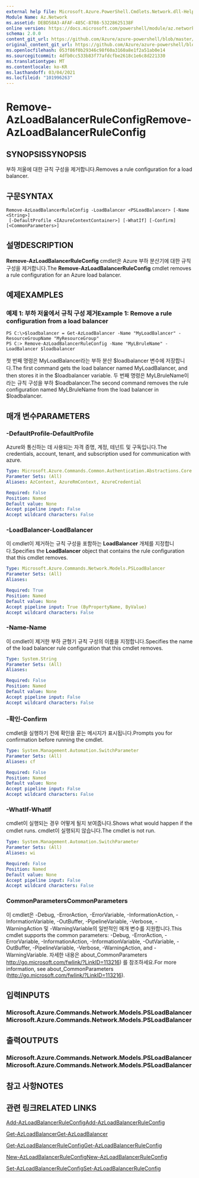 ```yaml
---
external help file: Microsoft.Azure.PowerShell.Cmdlets.Network.dll-Help.xml
Module Name: Az.Network
ms.assetid: DEBD58A3-AFAF-485C-8708-53228625138F
online version: https://docs.microsoft.com/powershell/module/az.network/remove-azloadbalancerruleconfig
schema: 2.0.0
content_git_url: https://github.com/Azure/azure-powershell/blob/master/src/Network/Network/help/Remove-AzLoadBalancerRuleConfig.md
original_content_git_url: https://github.com/Azure/azure-powershell/blob/master/src/Network/Network/help/Remove-AzLoadBalancerRuleConfig.md
ms.openlocfilehash: 053f86f0b29346c98f60a3160a8e1f2a51ab0e14
ms.sourcegitcommit: 4dfb0cc533b83f77afdcfbe2618c1e6c8d221330
ms.translationtype: MT
ms.contentlocale: ko-KR
ms.lasthandoff: 03/04/2021
ms.locfileid: "101996263"
---
```

# <span data-ttu-id="8a09e-101">Remove-AzLoadBalancerRuleConfig</span><span class="sxs-lookup"><span data-stu-id="8a09e-101">Remove-AzLoadBalancerRuleConfig</span></span>

## <span data-ttu-id="8a09e-102">SYNOPSIS</span><span class="sxs-lookup"><span data-stu-id="8a09e-102">SYNOPSIS</span></span>
<span data-ttu-id="8a09e-103">부하 저울에 대한 규칙 구성을 제거합니다.</span><span class="sxs-lookup"><span data-stu-id="8a09e-103">Removes a rule configuration for a load balancer.</span></span>

## <span data-ttu-id="8a09e-104">구문</span><span class="sxs-lookup"><span data-stu-id="8a09e-104">SYNTAX</span></span>

```
Remove-AzLoadBalancerRuleConfig -LoadBalancer <PSLoadBalancer> [-Name <String>]
 [-DefaultProfile <IAzureContextContainer>] [-WhatIf] [-Confirm] [<CommonParameters>]
```

## <span data-ttu-id="8a09e-105">설명</span><span class="sxs-lookup"><span data-stu-id="8a09e-105">DESCRIPTION</span></span>
<span data-ttu-id="8a09e-106">**Remove-AzLoadBalancerRuleConfig** cmdlet은 Azure 부하 분산기에 대한 규칙 구성을 제거합니다.</span><span class="sxs-lookup"><span data-stu-id="8a09e-106">The **Remove-AzLoadBalancerRuleConfig** cmdlet removes a rule configuration for an Azure load balancer.</span></span>

## <span data-ttu-id="8a09e-107">예제</span><span class="sxs-lookup"><span data-stu-id="8a09e-107">EXAMPLES</span></span>

### <span data-ttu-id="8a09e-108">예제 1: 부하 저울에서 규칙 구성 제거</span><span class="sxs-lookup"><span data-stu-id="8a09e-108">Example 1: Remove a rule configuration from a load balancer</span></span>
```
PS C:\>$loadbalancer = Get-AzLoadBalancer -Name "MyLoadBalancer" -ResourceGroupName "MyResourceGroup"
PS C:> Remove-AzLoadBalancerRuleConfig -Name "MyLBruleName" -LoadBalancer $loadbalancer
```

<span data-ttu-id="8a09e-109">첫 번째 명령은 MyLoadBalancer라는 부하 분산 $loadbalancer 변수에 저장합니다.</span><span class="sxs-lookup"><span data-stu-id="8a09e-109">The first command gets the load balancer named MyLoadBalancer, and then stores it in the $loadbalancer variable.</span></span>
<span data-ttu-id="8a09e-110">두 번째 명령은 MyLBruleName이라는 규칙 구성을 부하 $loadbalancer.</span><span class="sxs-lookup"><span data-stu-id="8a09e-110">The second command removes the rule configuration named MyLBruleName from the load balancer in $loadbalancer.</span></span>

## <span data-ttu-id="8a09e-111">매개 변수</span><span class="sxs-lookup"><span data-stu-id="8a09e-111">PARAMETERS</span></span>

### <span data-ttu-id="8a09e-112">-DefaultProfile</span><span class="sxs-lookup"><span data-stu-id="8a09e-112">-DefaultProfile</span></span>
<span data-ttu-id="8a09e-113">Azure와 통신하는 데 사용되는 자격 증명, 계정, 테넌트 및 구독입니다.</span><span class="sxs-lookup"><span data-stu-id="8a09e-113">The credentials, account, tenant, and subscription used for communication with azure.</span></span>

```yaml
Type: Microsoft.Azure.Commands.Common.Authentication.Abstractions.Core.IAzureContextContainer
Parameter Sets: (All)
Aliases: AzContext, AzureRmContext, AzureCredential

Required: False
Position: Named
Default value: None
Accept pipeline input: False
Accept wildcard characters: False
```

### <span data-ttu-id="8a09e-114">-LoadBalancer</span><span class="sxs-lookup"><span data-stu-id="8a09e-114">-LoadBalancer</span></span>
<span data-ttu-id="8a09e-115">이 cmdlet이 제거하는 규칙 구성을 포함하는 **LoadBalancer** 개체를 지정합니다.</span><span class="sxs-lookup"><span data-stu-id="8a09e-115">Specifies the **LoadBalancer** object that contains the rule configuration that this cmdlet removes.</span></span>

```yaml
Type: Microsoft.Azure.Commands.Network.Models.PSLoadBalancer
Parameter Sets: (All)
Aliases:

Required: True
Position: Named
Default value: None
Accept pipeline input: True (ByPropertyName, ByValue)
Accept wildcard characters: False
```

### <span data-ttu-id="8a09e-116">-Name</span><span class="sxs-lookup"><span data-stu-id="8a09e-116">-Name</span></span>
<span data-ttu-id="8a09e-117">이 cmdlet이 제거한 부하 균형기 규칙 구성의 이름을 지정합니다.</span><span class="sxs-lookup"><span data-stu-id="8a09e-117">Specifies the name of the load balancer rule configuration that this cmdlet removes.</span></span>

```yaml
Type: System.String
Parameter Sets: (All)
Aliases:

Required: False
Position: Named
Default value: None
Accept pipeline input: False
Accept wildcard characters: False
```

### <span data-ttu-id="8a09e-118">-확인</span><span class="sxs-lookup"><span data-stu-id="8a09e-118">-Confirm</span></span>
<span data-ttu-id="8a09e-119">cmdlet을 실행하기 전에 확인을 묻는 메시지가 표시됩니다.</span><span class="sxs-lookup"><span data-stu-id="8a09e-119">Prompts you for confirmation before running the cmdlet.</span></span>

```yaml
Type: System.Management.Automation.SwitchParameter
Parameter Sets: (All)
Aliases: cf

Required: False
Position: Named
Default value: None
Accept pipeline input: False
Accept wildcard characters: False
```

### <span data-ttu-id="8a09e-120">-WhatIf</span><span class="sxs-lookup"><span data-stu-id="8a09e-120">-WhatIf</span></span>
<span data-ttu-id="8a09e-121">cmdlet이 실행되는 경우 어떻게 될지 보여줍니다.</span><span class="sxs-lookup"><span data-stu-id="8a09e-121">Shows what would happen if the cmdlet runs.</span></span> <span data-ttu-id="8a09e-122">cmdlet이 실행되지 않습니다.</span><span class="sxs-lookup"><span data-stu-id="8a09e-122">The cmdlet is not run.</span></span>

```yaml
Type: System.Management.Automation.SwitchParameter
Parameter Sets: (All)
Aliases: wi

Required: False
Position: Named
Default value: None
Accept pipeline input: False
Accept wildcard characters: False
```

### <span data-ttu-id="8a09e-123">CommonParameters</span><span class="sxs-lookup"><span data-stu-id="8a09e-123">CommonParameters</span></span>
<span data-ttu-id="8a09e-124">이 cmdlet은 -Debug, -ErrorAction, -ErrorVariable, -InformationAction, -InformationVariable, -OutBuffer, -PipelineVariable, -Verbose, -WarningAction 및 -WarningVariable의 일반적인 매개 변수를 지원합니다.</span><span class="sxs-lookup"><span data-stu-id="8a09e-124">This cmdlet supports the common parameters: -Debug, -ErrorAction, -ErrorVariable, -InformationAction, -InformationVariable, -OutVariable, -OutBuffer, -PipelineVariable, -Verbose, -WarningAction, and -WarningVariable.</span></span> <span data-ttu-id="8a09e-125">자세한 내용은 about_CommonParameters http://go.microsoft.com/fwlink/?LinkID=113216) 를 참조하세요.</span><span class="sxs-lookup"><span data-stu-id="8a09e-125">For more information, see about_CommonParameters (http://go.microsoft.com/fwlink/?LinkID=113216).</span></span>

## <span data-ttu-id="8a09e-126">입력</span><span class="sxs-lookup"><span data-stu-id="8a09e-126">INPUTS</span></span>

### <span data-ttu-id="8a09e-127">Microsoft.Azure.Commands.Network.Models.PSLoadBalancer</span><span class="sxs-lookup"><span data-stu-id="8a09e-127">Microsoft.Azure.Commands.Network.Models.PSLoadBalancer</span></span>

## <span data-ttu-id="8a09e-128">출력</span><span class="sxs-lookup"><span data-stu-id="8a09e-128">OUTPUTS</span></span>

### <span data-ttu-id="8a09e-129">Microsoft.Azure.Commands.Network.Models.PSLoadBalancer</span><span class="sxs-lookup"><span data-stu-id="8a09e-129">Microsoft.Azure.Commands.Network.Models.PSLoadBalancer</span></span>

## <span data-ttu-id="8a09e-130">참고 사항</span><span class="sxs-lookup"><span data-stu-id="8a09e-130">NOTES</span></span>

## <span data-ttu-id="8a09e-131">관련 링크</span><span class="sxs-lookup"><span data-stu-id="8a09e-131">RELATED LINKS</span></span>

[<span data-ttu-id="8a09e-132">Add-AzLoadBalancerRuleConfig</span><span class="sxs-lookup"><span data-stu-id="8a09e-132">Add-AzLoadBalancerRuleConfig</span></span>](./Add-AzLoadBalancerRuleConfig.md)

[<span data-ttu-id="8a09e-133">Get-AzLoadBalancer</span><span class="sxs-lookup"><span data-stu-id="8a09e-133">Get-AzLoadBalancer</span></span>](./Get-AzLoadBalancer.md)

[<span data-ttu-id="8a09e-134">Get-AzLoadBalancerRuleConfig</span><span class="sxs-lookup"><span data-stu-id="8a09e-134">Get-AzLoadBalancerRuleConfig</span></span>](./Get-AzLoadBalancerRuleConfig.md)

[<span data-ttu-id="8a09e-135">New-AzLoadBalancerRuleConfig</span><span class="sxs-lookup"><span data-stu-id="8a09e-135">New-AzLoadBalancerRuleConfig</span></span>](./New-AzLoadBalancerRuleConfig.md)

[<span data-ttu-id="8a09e-136">Set-AzLoadBalancerRuleConfig</span><span class="sxs-lookup"><span data-stu-id="8a09e-136">Set-AzLoadBalancerRuleConfig</span></span>](./Set-AzLoadBalancerRuleConfig.md)


